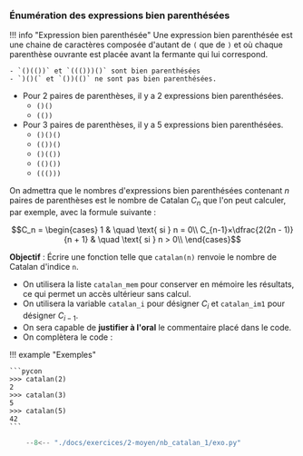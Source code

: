 

### Énumération des expressions bien parenthésées 


!!! info "Expression bien parenthésée"
    Une expression bien parenthésée est une chaine de caractères composée d'autant de `(` que de `)` et où chaque parenthèse ouvrante est placée avant la fermante qui lui correspond.

    - `()(())` et `((()))()` sont bien parenthésées
    - `)()(` et `())(()` ne sont pas bien parenthésées.

- Pour $2$ paires de parenthèses, il y a $2$ expressions bien parenthésées.
    - `()()`
    - `(())`
- Pour $3$ paires de parenthèses, il y a $5$ expressions bien parenthésées.
    - `()()()`
    - `(())()`
    - `()(())`
    - `(()())`
    - `((()))`

On admettra que le nombres d'expressions bien parenthésées contenant $n$ paires de parenthèses est le nombre de Catalan $C_n$ que l'on peut calculer, par exemple, avec la formule suivante :

$$C_n = \begin{cases}
1                                & \quad \text{ si } n = 0\\
C_{n-1}×\dfrac{2(2n - 1)}{n + 1}  & \quad \text{ si } n > 0\\
\end{cases}$$

**Objectif** : Écrire une fonction telle que `catalan(n)` renvoie le nombre de Catalan d'indice `n`.

- On utilisera la liste `catalan_mem` pour conserver en mémoire les résultats, ce qui permet un accès ultérieur sans calcul.
- On utilisera la variable `catalan_i` pour désigner $C_i$ et `catalan_im1` pour désigner $C_{i-1}$.
- On sera capable de **justifier à l'oral** le commentaire placé dans le code.
- On complètera le code :



!!! example "Exemples"

    ```pycon
    >>> catalan(2)
    2
    >>> catalan(3)
    5
    >>> catalan(5)
    42
    ```


```python
    --8<-- "./docs/exercices/2-moyen/nb_catalan_1/exo.py"
```


